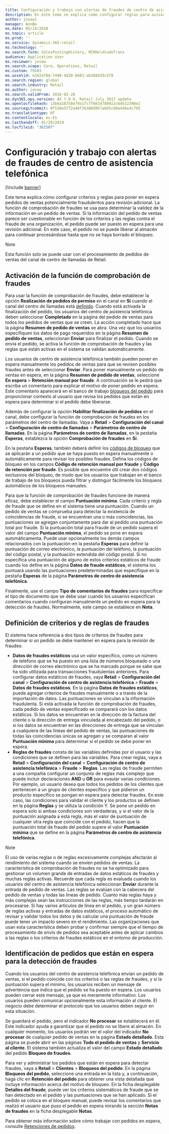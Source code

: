 ```yaml
---
title: Configuración y trabajo con alertas de fraudes de centro de asistencia telefónica
description: En este tema se explica cómo configurar reglas para avisar a los representantes de servicio al cliente de la existencia de información potencialmente fraudulenta al procesar pedidos. También puede definir códigos específicos que se usan para poner en espera los pedidos sospechosos automática o manualmente.
author: josaw1
manager: AnnBe
ms.date: 05/14/2018
ms.topic: article
ms.prod: ''
ms.service: dynamics-365-retail
ms.technology: ''
ms.search.form: SalesPostingHistory, MCRHoldCodeTrans
audience: Application User
ms.reviewer: josaw
ms.search.scope: Core, Operations, Retail
ms.custom: 79103
ms.assetid: e342af8d-7498-4d20-8483-ab368429c578
ms.search.region: global
ms.search.industry: Retail
ms.author: josaw
ms.search.validFrom: 2016-02-28
ms.dyn365.ops.version: AX 7.0.0, Retail July 2017 update
ms.openlocfilehash: 13b6a18750e79a17c7f6034780922c64b12390e2
ms.sourcegitcommit: 0f530e5f72a40f383868957a6b5cb0e446e4c795
ms.translationtype: HT
ms.contentlocale: es-ES
ms.lasthandoff: 01/29/2019
ms.locfileid: "361507"
---
```

# <a name="set-up-and-work-with-call-center-fraud-alerts"></a>Configuración y trabajo con alertas de fraudes de centro de asistencia telefónica

[!include [banner](includes/banner.md)]

Este tema explica cómo configurar criterios y reglas para poner en espera pedidos de ventas potencialmente fraudulentos para revisión adicional. La función de comprobación de fraudes se usa para determinar la validez de la información en un pedido de ventas. Si la información del pedido de ventas parece ser cuestionable en función de los criterios y las reglas contra el fraude de una organización, el pedido puede ser puesto en espera para una revisión adicional. En este caso, el pedido no se puede liberar al almacén para continuar procesándose hasta que no se haya borrado el bloqueo.

> [!NOTE]
> Esta función solo se puede usar con el procesamiento de pedidos de ventas del canal de centro de llamadas de Retail.

## <a name="turning-on-the-fraud-check-feature"></a>Activación de la función de comprobación de fraudes

Para usar la función de comprobación de fraudes, debe establecer la opción **Realización de pedidos de permiso** en el canal en **Sí** cuando el canal del centro de llamadas está [definido](https://docs.microsoft.com/dynamics365/unified-operations/retail/set-up-order-processing-options). Cuando está activada la finalización del pedido, los usuarios del centro de asistencia telefónica deben seleccionar **Completado** en la página del pedido de ventas para todos los pedidos de ventas que se creen. La acción completado hace que la página **Resumen de pedido de ventas** se abra. Una vez que los usuarios especifiquen los datos de pago requeridos en la página **Resumen de pedido de ventas**, seleccionan **Enviar** para finalizar el pedido. Cuando se envía el pedido, se activa la función de comprobación de fraudes y las reglas que están activas en el sistema se validan automáticamente.

Los usuarios de centro de asistencia telefónica también pueden poner en espera manualmente los pedidos de ventas para que se revisen posibles fraudes antes de seleccionar **Enviar**. Para poner manualmente un pedido de ventas en espera, en la página **Resumen de pedido de ventas**, seleccione **En espera** \> **Retención manual por fraude**. A continuación se le pedirá que escriba un comentario para explicar el motivo de poner pedido en espera. Este comentario aparecerá en el banco de trabajo [bloqueos del pedido](https://docs.microsoft.com/dynamics365/unified-operations/retail/work-with-order-holds) para proporcionar contexto al usuario que revisa los pedidos que están en espera para determinar si el pedido debe liberarse.

Además de configurar la opción **Habilitar finalización de pedidos** en el canal, debe configurar la función de comprobación de fraudes en los parámetros del centro de llamadas. Vaya a **Retail** \> **Configuración del canal** \> **Configuración de centro de llamadas** \> **Parámetros de centro de llamadas**. En la página **Parámetros de centro de llamadas**, en la pestaña **Esperas**, establezca la opción **Comprobación de fraudes** en **Sí**.

En la pestaña **Esperas**, también deberá definir los [códigos de bloqueo](https://docs.microsoft.com/dynamics365/unified-operations/retail/work-with-order-holds) que se aplicarán a un pedido que se haya puesto en espera manualmente o automáticamente para revisar los posibles fraudes. Defina los códigos de bloqueo en los campos **Código de retención manual por fraude** y **Código de retención por fraude**. Es posible que encuentre útil crear dos códigos exclusivos del bloqueo, de modo que los usuarios que trabajan en el banco de trabajo de los bloqueos pueda filtrar y distinguir fácilmente los bloqueos automáticos de los bloqueos manuales.

Para que la función de comprobación de fraudes funcione de manera eficaz, debe establecer el campo **Puntuación mínima**. Cada criterio y regla de fraude que se define en el sistema tiene una puntuación. Cuando un pedido de ventas se comprueba para detectar la existencia de coincidencias de fraude, si se encuentran una o más coincidencias, las puntuaciones se agregan conjuntamente para dar al pedido una puntuación total por fraude. Si la puntuación total para fraude de un pedido supera el valor del campo **Puntuación mínima**, el pedido se pone en espera automáticamenta. Puede usar opcionalmente los demás campos relacionados con la puntuación-en la pestaña **Esperas** para definir la puntuación de correo electrónico, la puntuación del teléfono, la puntuación del código postal, y la puntuación extendida del código postal. Si no especifica una puntuación de alguno de estos criterios estáticos de fraude cuando los define en la página **Datos de fraude estáticos**, el sistema los puntuará usando las puntuaciones predeterminadas que especifique en la pestaña **Esperas** de la página **Parámetros de centro de asistencia telefónica**.

Finalmente, use el campo **Tipo de comentarios de fraudes** para especificar el tipo de documento que se debe usar cuando los usuarios especifican comentarios cuando configuran manualmente un pedido en espera para la detección de fraudes. Normalmente, este campo se establece en **Nota**.

## <a name="defining-fraud-criteria-and-rules"></a>Definición de criterios y de reglas de fraudes

El sistema hace referencia a dos tipos de criterios de fraudes para determinar si un pedido se debe mantener en espera para la revisión de fraudes:

- **Datos de fraudes estáticos** usa un valor específico, como un número de teléfono que se ha puesto en una lista de números bloqueado o una dirección de correo electrónico que se ha marcado porque se sabe que ha sido utilizada para transacciones fraudulentas anteriores. Para configurar datos estáticos de fraudes, vaya **Retail** \> **Configuración del canal** \> **Configuración de centro de asistencia telefónica** \> **Fraude** \> **Datos de fraudes estáticos**. En la página **Datos de fraudes estáticos**, puede agregar criterios de fraudes manualmente o a través de la importación de datos. Las puntuaciones se vinculan a la información fraudulenta. Si está activada la función de comprobación de fraudes, cada pedido de ventas especificado se comparará con los datos estáticos. Si los datos se encuentran en la dirección de la factura del cliente o la dirección de entrega vinculada al encabezado del pedido, o si los datos se encuentran en las direcciones de entrega que se vinculan a cualquiera de las líneas del pedido de ventas, las puntuaciones de todas las coincidencias únicas se agregan y se comparan al valor **Puntuación mínima** para determinar si el pedido se debe poner en espera.
- **Reglas de fraudes** consta de las variables definidas por el usuario y las condiciones que se definen para las variables. Para crear reglas, vaya a **Retail** \> **Configuración del canal** \> **Configuración de centro de asistencia telefónica** \> **Fraude** \> **Reglas**. Las reglas de fraude permiten a una compañía configurar un conjunto de reglas más complejo que puede incluir declaraciones **AND** u **OR** para evaular varias condiciones. Por ejemplo, un usuario desea que todos los pedidos de los clientes que pertenecen a un grupo de clientes específico y que pidieron un producto específico se pongan en espera para detectar fraudes. En este caso, las condiciones para validar el cliente y los productos se definen en la página **Reglas** y se utiliza la condición Y. Se pone un pedido en espera solo si ambas condiciones son verdaderas, y si el valor de la puntuación asignada a esta regla, más el valor de puntuación de cualquier otra regla que coincide con el pedido, hacen que la puntuación total de fraude del pedido supere el valor **Puntuación mínima** que se define en la página **Parámetros de centro de asistencia telefónica**.

> [!NOTE]
> El uso de varias reglas o de reglas excesivamente complejas afectarán al rendimiento del sistema cuando se envíen pedidos de ventas. La característica de comprobación de fraudes no se ha optimizado para gestionar un volumen grande de entradas de datos estáticos de fraudes y muchas reglas activas. Recuerde que cada regla es evaluada cuando los usuarios del centro de asistencia telefónica seleccionan **Enviar** durante la entrada de pedido de ventas. Las reglas se evalúan con la cabecera del pedido de ventas y todas las líneas de pedido. Cuanto más reglas haya y más complejas sean las instrucciones de las reglas, más tiempo tardarán en procesarse. Si hay varios artículos de línea en el pedido, y un gran número de reglas activas y entradas de datos estáticos, el proceso automático de revisar y validar todos los datos y de calcular una puntuación de fraude puede tener un impacto severo en el rendimiento. Las organizaciones que usan esta característica deben probar y confirmar siempre que el tiempo de procesamiento de envío de pedidos sea aceptable antes de aplicar cambios a las reglas o los criterios de fraudes estáticos en el entorno de producción.

## <a name="identifying-orders-that-are-on-hold-for-fraud-review"></a>Identificación de pedidos que están en espera para la detección de fraudes

Cuando los usuarios del centro de asistencia telefónica envían un pedido de ventas, si el pedido coincide con los criterios o las reglas de fraudes, y si la puntuación supera el mínimo, los usuarios reciben un mensaje de advertencia que indica que el pedido se ha puesto en espera. Los usuarios pueden cerrar este mensaje, ya que es meramente informativo. Los usuarios pueden comunicar opcionalmente esta información al cliente. El negocio debe determinar el protocolo que los usuarios deben seguir en esta situación.

Se guardará el pedido, pero el indicador **No procesar** se establecerá en él. Este indicador ayuda a garantizar que el pedido no se libere al almacén. En cualquier momento, los usuarios podrán ver el valor del indicador **No procesar** de cualquier pedido de ventas en la página **Estado detallado**. Esta página se puede abrir en las páginas **Todo el pedido de ventas** y **Servicio al cliente**. El sistema también actualiza el valor del campo **Estado detallado** del pedido **Bloqueo de fraudes**.

Para ver y administrar los pedidos que están en espera para detectar fraudes, vaya a **Retail** \> **Clientes** \> **Bloqueos del pedido**. En la página **Bloqueos del pedido**, seleccione una entrada en la lista y, a continuación, haga clic en **Retención del pedido** para obtener una vista detallada que incluye información acerca del motivo de bloqueo. En la ficha desplegable  **Detalles del fraude**, puede ver los criterios sistemáticos de fraude que se han detectado en el pedido y las puntuaciones que se han aplicado. Si el pedido se coloca en el bloqueo manual, puede revisar los comentarios que realizó el usuario que puso el pedido en espera mirando la sección **Notas de fraudes** en la ficha desplegable **Notas**.

Para obtener más información sobre cómo trabajar con pedidos en espera, consulte [Retenciones de pedidos](https://docs.microsoft.com/dynamics365/unified-operations/retail/work-with-order-holds).
